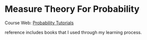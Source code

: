 # Measure Theory For Probability

Course Web: [Probability Tutorials](http://www.probability.net/)

reference includes books that I used through my learning process.